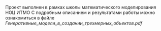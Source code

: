Проект выполнен в рамках школы математического моделирования НОЦ ИТМО
С подробным описанием и результатами работы можно ознакомиться в файле *Генеративные_модели_в_создании_трехмерных_объектов.pdf*
